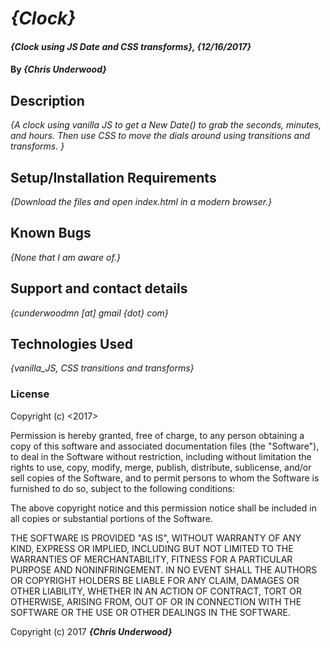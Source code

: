 # _{Clock}_

#### _{Clock using JS Date and CSS transforms}, {12/16/2017}_

#### By _**{Chris Underwood}**_

## Description

_{A clock using vanilla JS to get a New Date() to grab the seconds, minutes, and hours. Then use CSS to move the dials around using transitions and transforms. }_

## Setup/Installation Requirements

_{Download the files and open index.html in a modern browser.}_

## Known Bugs

_{None that I am aware of.}_

## Support and contact details

_{cunderwoodmn [at] gmail {dot} com}_

## Technologies Used

_{vanilla_JS, CSS transitions and transforms}_

### License

Copyright (c) <2017> <Chris Underwood>

Permission is hereby granted, free of charge, to any person obtaining a copy of this software and associated documentation files (the "Software"), to deal in the Software without restriction, including without limitation the rights to use, copy, modify, merge, publish, distribute, sublicense, and/or sell copies of the Software, and to permit persons to whom the Software is furnished to do so, subject to the following conditions:

The above copyright notice and this permission notice shall be included in all copies or substantial portions of the Software.

THE SOFTWARE IS PROVIDED "AS IS", WITHOUT WARRANTY OF ANY KIND, EXPRESS OR IMPLIED, INCLUDING BUT NOT LIMITED TO THE WARRANTIES OF MERCHANTABILITY, FITNESS FOR A PARTICULAR PURPOSE AND NONINFRINGEMENT. IN NO EVENT SHALL THE AUTHORS OR COPYRIGHT HOLDERS BE LIABLE FOR ANY CLAIM, DAMAGES OR OTHER LIABILITY, WHETHER IN AN ACTION OF CONTRACT, TORT OR OTHERWISE, ARISING FROM, OUT OF OR IN CONNECTION WITH THE SOFTWARE OR THE USE OR OTHER DEALINGS IN THE SOFTWARE.

Copyright (c) 2017 **_{Chris Underwood}_**
